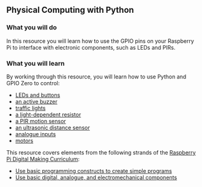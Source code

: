 ## Physical Computing with Python

### What you will do

In this resource you will learn how to use the GPIO pins on your Raspberry Pi to interface with electronic components, such as LEDs and PIRs.

### What you will learn

By working through this resource, you will learn how to use Python and GPIO Zero to control:

- [LEDs and buttons](physical-computing-with-python/worksheet.md)
- [an active buzzer](physical-computing-with-python/buzzer.md)  
- [traffic lights](physical-computing-with-python/trafficlights.md)  
- [a light-dependent resistor](physical-computing-with-python/ldr.md)  
- [a PIR motion sensor](physical-computing-with-python/pir.md)  
- [an ultrasonic distance sensor](physical-computing-with-python/distance.md)
- [analogue inputs](physical-computing-with-python/analogue.md)
- [motors](physical-computing-with-python/motors.md)

This resource covers elements from the following strands of the [Raspberry Pi Digital Making Curriculum](https://www.raspberrypi.org/curriculum/):

- [Use basic programming constructs to create simple programs](https://www.raspberrypi.org/curriculum/programming/creator)
- [Use basic digital, analogue, and electromechanical components](https://www.raspberrypi.org/curriculum/physical-computing/creator)
